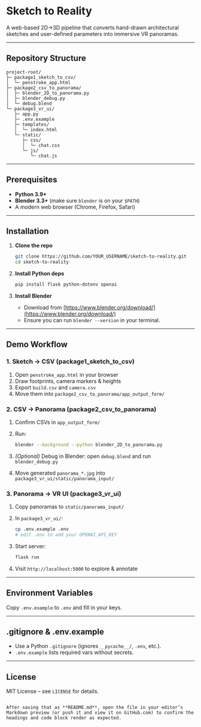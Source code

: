 # Sketch to Reality

A web-based 2D→3D pipeline that converts hand-drawn architectural sketches and user-defined parameters into immersive VR panoramas.

---

## Repository Structure

```
project-root/
├─ package1_sketch_to_csv/
│  └─ penstroke_app.html
├─ package2_csv_to_panorama/
│  ├─ blender_2D_to_panorama.py
│  ├─ blender_debug.py
│  └─ debug.blend
└─ package3_vr_ui/
   ├─ app.py
   ├─ .env.example
   ├─ templates/
   │  └─ index.html
   └─ static/
      ├─ css/
      │  └─ chat.css
      └─ js/
         └─ chat.js
````

---

## Prerequisites

* **Python 3.9+**
* **Blender 3.3+** (make sure `blender` is on your `$PATH`)
* A modern web browser (Chrome, Firefox, Safari)

---

## Installation

1. **Clone the repo**

   ```bash
   git clone https://github.com/YOUR_USERNAME/sketch-to-reality.git
   cd sketch-to-reality
   ```

2. **Install Python deps**

   ```bash
   pip install flask python-dotenv openai
   ```

3. **Install Blender**

   * Download from [https://www.blender.org/download/](https://www.blender.org/download/)
   * Ensure you can run `blender --version` in your terminal.

---

## Demo Workflow

### 1. Sketch → CSV (package1\_sketch\_to\_csv)

1. Open `penstroke_app.html` in your browser
2. Draw footprints, camera markers & heights
3. Export `build.csv` and `camera.csv`
4. Move them into `package2_csv_to_panorama/app_output_form/`

### 2. CSV → Panorama (package2\_csv\_to\_panorama)

1. Confirm CSVs in `app_output_form/`
2. Run:

   ```bash
   blender --background --python blender_2D_to_panorama.py
   ```
3. *(Optional)* Debug in Blender: open `debug.blend` and run `blender_debug.py`
4. Move generated `panorama_*.jpg` into `package3_vr_ui/static/panorama_input/`

### 3. Panorama → VR UI (package3\_vr\_ui)

1. Copy panoramas to `static/panorama_input/`
2. In `package3_vr_ui/`:

   ```bash
   cp .env.example .env
   # edit .env to add your OPENAI_API_KEY
   ```
3. Start server:

   ```bash
   flask run
   ```
4. Visit `http://localhost:5000` to explore & annotate

---

## Environment Variables

Copy `.env.example` to `.env` and fill in your keys.

---

## .gitignore & .env.example

* Use a Python `.gitignore` (ignores `__pycache__/`, `.env`, etc.).
* `.env.example` lists required vars without secrets.

---

## License

MIT License – see `LICENSE` for details.

```

After saving that as **README.md**, open the file in your editor’s Markdown preview (or push it and view it on GitHub.com) to confirm the headings and code block render as expected.
```
